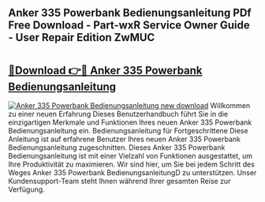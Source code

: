 ## Anker 335 Powerbank Bedienungsanleitung PDf Free Download - Part-wxR Service Owner Guide - User Repair Edition ZwMUC

# <h2><a href="http://df1b16e.blite.top/?on=Anker+335+Powerbank+Bedienungsanleitung">🔗Download 👉🔴 Anker 335 Powerbank Bedienungsanleitung</a></h2>

[![Anker 335 Powerbank Bedienungsanleitung new download](https://i.imgur.com/lujVjoI.png)](http://df1b16e.blite.top/?on=Anker+335+Powerbank+Bedienungsanleitung)
Willkommen zu einer neuen Erfahrung Dieses Benutzerhandbuch führt Sie in die einzigartigen Merkmale und Funktionen Ihres neuen Anker 335 Powerbank Bedienungsanleitung ein. Bedienungsanleitung für Fortgeschrittene Diese Anleitung ist auf erfahrene Benutzer Ihres neuen Anker 335 Powerbank Bedienungsanleitung zugeschnitten. Dieses Anker 335 Powerbank Bedienungsanleitung ist mit einer Vielzahl von Funktionen ausgestattet, um Ihre Produktivität zu maximieren. Wir sind hier, um Sie bei jedem Schritt des Weges Anker 335 Powerbank BedienungsanleitungD zu unterstützen. Unser Kundensupport-Team steht Ihnen während Ihrer gesamten Reise zur Verfügung.
